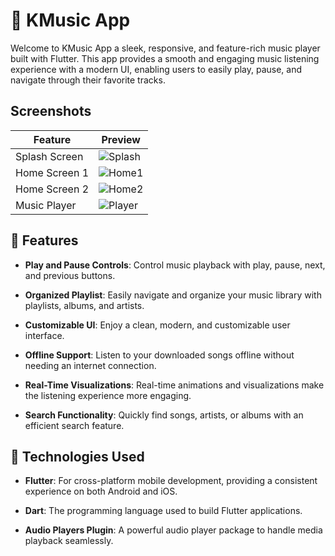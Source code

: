 # 🎵 KMusic App

Welcome to KMusic App a sleek, responsive, and feature-rich music player built with Flutter. This app provides a smooth and engaging music listening experience with a modern UI, enabling users to easily play, pause, and navigate through their favorite tracks.


## Screenshots

| Feature       | Preview                    |
|---------------|----------------------------|
| Splash Screen   | ![Splash](assets\images\k1.jpg) |
| Home Screen 1    | ![Home1](assets\images\k2.jpg) |       
| Home Screen 2    | ![Home2](assets\images\k3.jpg) |   
| Music Player    | ![Player](assets\images\k4.jpg) |   



## 🌟 Features

- **Play and Pause Controls**: Control music playback with play, pause, next, and previous buttons.

- **Organized Playlist**: Easily navigate and organize your music library with playlists, albums, and artists.

- **Customizable UI**: Enjoy a clean, modern, and customizable user interface.

- **Offline Support**: Listen to your downloaded songs offline without needing an internet connection.

- **Real-Time Visualizations**: Real-time animations and visualizations make the listening experience more engaging.

- **Search Functionality**: Quickly find songs, artists, or albums with an efficient search feature.

## 🚀 Technologies Used

- **Flutter**: For cross-platform mobile development, providing a consistent experience on both Android and iOS.

- **Dart**: The programming language used to build Flutter applications.

- **Audio Players Plugin**: A powerful audio player package to handle media playback seamlessly.




